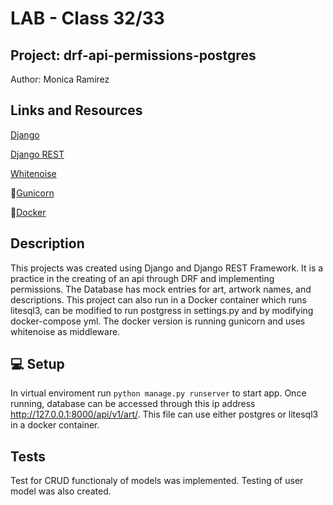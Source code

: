 # LAB - Class 32/33
## Project: drf-api-permissions-postgres
Author: Monica Ramirez

## Links and Resources

[Django](https://docs.djangoproject.com/en/4.1/)

[Django REST](https://django-rest-framework.org)

[Whitenoise](http://whitenoise.evans.io/en/latest/)

🦄[Gunicorn](https://gunicorn.org/)

🐳[Docker](https://www.docker.com/)

## Description 
This projects was created using Django and Django REST Framework. It is a practice in the creating of an api through DRF and implementing permissions. The Database has mock entries for art, artwork names, and descriptions. This project can also run in a Docker container which runs litesql3, can be modified to run postgress in settings.py and by modifying docker-compose yml. The docker version is running gunicorn and uses whitenoise as middleware. 


## 💻 Setup
In virtual enviroment run `python manage.py runserver` to start app. Once running, database can be accessed through this ip address http://127.0.0.1:8000/api/v1/art/. This file can use either postgres or litesql3 in a docker container. 

 
## Tests
Test for CRUD functionaly of models was implemented. Testing of user model was also created. 


